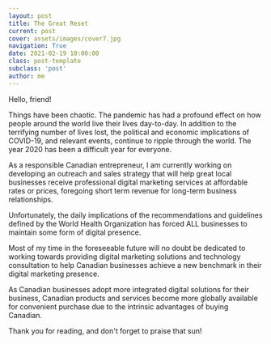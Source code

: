 ```yaml
---
layout: post
title: The Great Reset
current: post
cover: assets/images/cover7.jpg
navigation: True
date: 2021-02-19 10:00:00
class: post-template
subclass: 'post'
author: me
---
```


Hello, friend!

Things have been chaotic. The pandemic has had a profound effect on how people around the world live their lives day-to-day. In addition to the terrifying number of lives lost, the political and economic implications of COVID-19, and relevant events, continue to ripple through the world. The year 2020 has been a difficult year for everyone.

As a responsible Canadian entrepreneur, I am currently working on developing an outreach and sales strategy that will help great local businesses receive professional digital marketing services at affordable rates or prices, foregoing short term revenue for long-term business relationships.

Unfortunately, the daily implications of the recommendations and guidelines defined by the World Health Organization has forced ALL businesses to maintain some form of digital presence.

Most of my time in the foreseeable future will no doubt be dedicated to working towards providing digital marketing solutions and technology consultation to help Canadian businesses achieve a new benchmark in their digital marketing presence.

As Canadian businesses adopt more integrated digital solutions for their business, Canadian products and services become more globally available for convenient purchase due to the intrinsic advantages of buying Canadian.

Thank you for reading, and don't forget to praise that sun!
